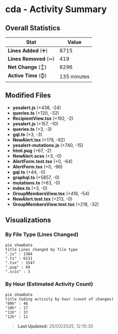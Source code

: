 # cda - Activity Summary 

## Overall Statistics

| Stat                   | Value                                                             |
| ---------------------- | ----------------------------------------------------------------- |
| **Lines Added** (➕)   | 8715                                          |
| **Lines Removed** (➖) | 419                                        |
| **Net Change** (↕)    | 8296                |
| **Active Time** (⌚)   | 135 minutes |


## Modified Files
- **yesalert.js** (+438, -24)
- **queries.ts** (+120, -32)
- **RecipientView.tsx** (+192, -2)
- **yesalert.js** (+157, -10)
- **queries.ts** (+3, -3)
- **gql.ts** (+3, -3)
- **NewAlert.tsx** (+178, -82)
- **yesalert-mutations.js** (+740, -15)
- **html.pug** (+67, -2)
- **NewAlert.scss** (+3, -0)
- **AlertForm.test.tsx** (+0, -64)
- **AlertForm.tsx** (+0, -96)
- **gql.ts** (+44, -0)
- **graphql.ts** (+5857, -0)
- **mutations.ts** (+63, -0)
- **index.ts** (+3, -0)
- **GroupMembersView.tsx** (+416, -54)
- **NewAlert.test.tsx** (+213, -0)
- **GroupMembersView.test.tsx** (+218, -32)

## Visualizations

### By File Type (Lines Changed)

```mermaid
pie showData
title Lines changed by file type
".js" : 1384
".ts" : 6131
".tsx" : 1547
".pug" : 69
".scss" : 3
```

### By Hour (Estimated Activity Count)

```mermaid
pie showData
title Coding activity by hour (count of changes)
"09h" : 46
"10h" : 17
"11h" : 37
"12h" : 11
```


> **Last Updated:** 25/03/2025, 12:15:30